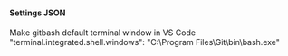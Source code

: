 
#### Settings JSON

Make gitbash default terminal window in VS Code
"terminal.integrated.shell.windows": "C:\\Program Files\\Git\\bin\\bash.exe"
